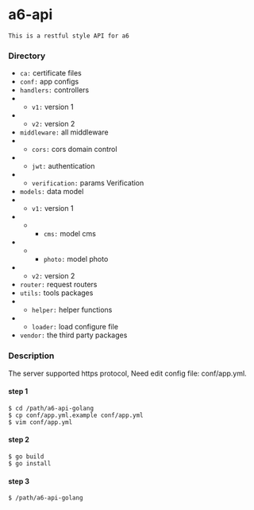 a6-api
=
```
This is a restful style API for a6
```


### Directory

* `ca:` certificate files
* `conf:` app configs
* `handlers:` controllers
* * `v1:` version 1
* * `v2:` version 2
* `middleware:` all middleware
* * `cors:` cors domain control
* * `jwt:` authentication
* * `verification:` params Verification
* `models:` data model
* * `v1:` version 1
* * * `cms:` model cms
* * * `photo:` model photo
* * `v2:` version 2
* `router:` request routers
* `utils:` tools packages
* * `helper:` helper functions
* * `loader:` load configure file
* `vendor:` the third party packages




### Description
The server supported https protocol, Need edit config file: conf/app.yml.

#### step 1
```
$ cd /path/a6-api-golang
$ cp conf/app.yml.example conf/app.yml
$ vim conf/app.yml
```
#### step 2
```
$ go build
$ go install
```

#### step 3
```
$ /path/a6-api-golang
```

